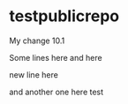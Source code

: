 # testpublicrepo

My change 10.1



Some lines here and here


new line here








and another one here
test

